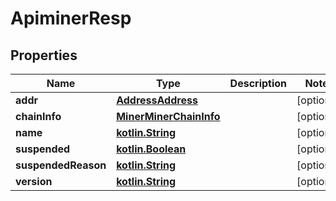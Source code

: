 # ApiminerResp

## Properties
Name | Type | Description | Notes
------------ | ------------- | ------------- | -------------
**addr** | [**AddressAddress**](AddressAddress.md) |  |  [optional]
**chainInfo** | [**MinerMinerChainInfo**](MinerMinerChainInfo.md) |  |  [optional]
**name** | [**kotlin.String**](.md) |  |  [optional]
**suspended** | [**kotlin.Boolean**](.md) |  |  [optional]
**suspendedReason** | [**kotlin.String**](.md) |  |  [optional]
**version** | [**kotlin.String**](.md) |  |  [optional]
